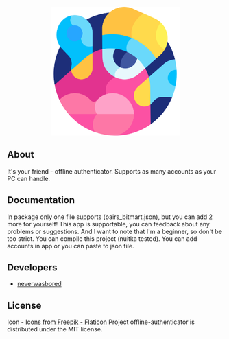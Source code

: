<p align="center">
      <img src="logo.png" width="300">
</p>

## About

It's your friend - offline authenticator. Supports as many accounts as your PC can handle.

## Documentation

In package only one file supports (pairs_bitmart.json), but you can add 2 more for yourself!
This app is supportable, you can feedback about any problems or suggestions.
And I want to note that I'm a beginner, so don't be too strict. You can compile this project (nuitka tested).
You can add accounts in app or you can paste to json file.


## Developers

- [neverwasbored](https://github.com/neverwasbored)

## License

Icon - <a href="https://www.flaticon.com/ru/free-icons/" title="красочный иконки">Icons from Freepik - Flaticon</a>
Project offline-authenticator is distributed under the MIT license. 
